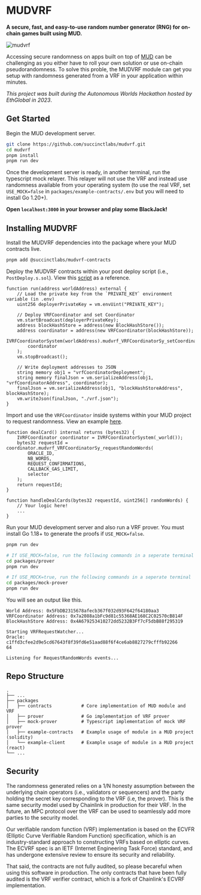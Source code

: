 # MUDVRF

**A secure, fast, and easy-to-use random number generator (RNG) for on-chain games built using MUD.**

![mudvrf](https://github.com/jtguibas/mudvrf/assets/25734765/09db1c47-3053-47e3-868e-2f2240dbb8aa)

Accessing secure randomness on apps built on top of [MUD](https://mud.dev/) can be challenging as you either have to roll your own solution or use on-chain pseudorandomness. To solve this proble, the MUDVRF module can get you setup with randomness generated from a VRF in your application within minutes.

*This project was built during the Autonomous Worlds Hackathon hosted by EthGlobal in 2023*.

## Get Started

Begin the MUD development server.
```sh
git clone https://github.com/succinctlabs/mudvrf.git
cd mudvrf
pnpm install
pnpm run dev
```
Once the development server is ready, in another terminal, run the typescript mock relayer. This relayer will not use the VRF and instead use randomness available from your operating system (to use the real VRF, set `USE_MOCK=false` in `packages/example-contracts/.env` but you will need to install Go 1.20+).

**Open `localhost:3000` in your browser and play some BlackJack!**

## Installing MUDVRF

Install the MUDVRF dependencies into the package where your MUD contracts live.

```sh
pnpm add @succinctlabs/mudvrf-contracts
```

Deploy the MUDVRF contracts within your post deploy script (i.e., `PostDeploy.s.sol`). View this [script](https://github.com/succinctlabs/mudvrf/blob/main/packages/example-contracts/script/PostDeploy.s.sol) as a reference.
```solidity
function run(address worldAddress) external {
    // Load the private key from the `PRIVATE_KEY` environment variable (in .env)
    uint256 deployerPrivateKey = vm.envUint("PRIVATE_KEY");

    // Deploy VRFCoordinator and set Coordinator
    vm.startBroadcast(deployerPrivateKey);
    address blockHashStore = address(new BlockHashStore());
    address coordinator = address(new VRFCoordinator(blockHashStore));
    IVRFCoordinatorSystem(worldAddress).mudvrf_VRFCoordinatorSy_setCoordinator(
        coordinator
    );
    vm.stopBroadcast();

    // Write deployment addresses to JSON
    string memory obj1 = "vrfCoordinatorDeployment";
    string memory finalJson = vm.serializeAddress(obj1, "vrfCoordinatorAddress", coordinator);
    finalJson = vm.serializeAddress(obj1, "blockHashStoreAddress", blockHashStore);
    vm.writeJson(finalJson, "./vrf.json");
}
```

Import and use the `VRFCoordinator` inside systems within your MUD project to request randomness. View an example [here](https://github.com/succinctlabs/mudvrf/blob/main/packages/example-contracts/src/systems/BlackJackSystem.sol#L53-L55).
```solidity
function dealCard() internal returns (bytes32) {
    IVRFCoordinator coordinator = IVRFCoordinatorSystem(_world());
    bytes32 requestId = coordinator.mudvrf_VRFCoordinatorSy_requestRandomWords(
        ORACLE_ID,
        NB_WORDS,
        REQUEST_CONFIRMATIONS,
        CALLBACK_GAS_LIMIT,
        selector
    );
    return requestId;
}

function handleDealCards(bytes32 requestId, uint256[] randomWords) {
    // Your logic here!
    ...
}
```

Run your MUD development server and also run a VRF prover. You must install Go 1.18+ to generate the proofs if `USE_MOCK=false`.
```sh
pnpm run dev

# If USE_MOCK=false, run the following commands in a seperate terminal
cd packages/prover
pnpm run dev

# If USE_MOCK=true, run the following commands in a seperate terminal
cd packages/mock-prover
pnpm run dev
```

You will see an output like this.
```
World Address: 0x5FbDB2315678afecb367f032d93F642f64180aa3
VRFCoordinator Address: 0x7a2088a1bFc9d81c55368AE168C2C02570cB814F
BlockHashStore Address: 0x4A679253410272dd5232B3Ff7cF5dbB88f295319

Starting VRFRequestWatcher...
Oracle: c1ffd3cfee2d9e5cd67643f8f39fd6e51aad88f6f4ce6ab8827279cfffb92266
64

Listening for RequestRandomWords events...
```

## Repo Structure

```
.
├── ...
├── packages                
│   ├── contracts           # Core implementation of MUD module and VRF
│   ├── prover              # Go implementation of VRF prover
│   ├── mock-prover         # Typescript implementation of mock VRF prover
│   ├── example-contracts   # Example usage of module in a MUD project (solidity)
│   └── example-client      # Example usage of module in a MUD project (react)
└── ...
```

## Security 

The randomness generated relies on a 1/N honesty assumption between the underlying chain operators (i.e., validators or sequencers) and the party holding the secret key corresponding to the VRF (i.e, the prover). This is the same security model used by Chainlink in production for their VRF. In the future, an MPC protocol over the VRF can be used to seamlessly add more parties to the security model.

Our verifiable random function (VRF) implementation is based on the ECVFR (Elliptic Curve Verifiable Random Function) specification, which is an industry-standard approach to constructing VRFs based on elliptic curves. The ECVRF spec is an IETF (Internet Engineering Task Force) standard, and has undergone extensive review to ensure its security and reliability.

That said, the contracts are not fully audited, so please becareful when using this software in production. The only contracts that have been fully audited is the VRF verifier contract, which is a fork of Chainlink's ECVRF implementation.